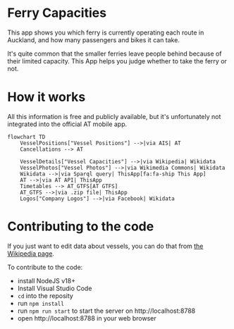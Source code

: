 # Ferry Capacities

This app shows you which ferry is currently operating each route in Auckland, and how many passengers and bikes it can take.

It's quite common that the smaller ferries leave people behind because of their limited capacity. This App helps you judge whether to take the ferry or not.

# How it works

All this information is free and publicly available, but it's unfortunately not integrated into the official AT mobile app.

```mermaid
flowchart TD
    VesselPositions["Vessel Positions"] -->|via AIS| AT
    Cancellations --> AT

    VesselDetails["Vessel Capacities"] -->|via Wikipedia| Wikidata
    VesselPhotos["Vessel Photos"] -->|via Wikimedia Commons| Wikidata
    Wikidata -->|via Sparql query| ThisApp[fa:fa-ship This App]
    AT -->|via AT API| ThisApp
    Timetables --> AT_GTFS[AT GTFS]
    AT_GTFS -->|via .zip file| ThisApp
    Logos["Company Logos"] -->|via Facebook| Wikidata
```

# Contributing to the code

If you just want to edit data about vessels, you can do that from [the Wikipedia page](https://en.wikipedia.org/wiki/List_of_Auckland_ferries).

To contribute to the code:

- install NodeJS v18+
- Install Visual Studio Code
- `cd` into the reposity
- run `npm install`
- run `npm run start` to start the server on http://localhost:8788
- open http://localhost:8788 in your web browser
